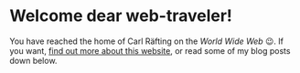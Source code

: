 # Welcome dear web-traveler!

You have reached the home of Carl Räfting on the _World Wide Web_ 😉. If you want, [find out more about this website](/about/), or read some of my blog posts down below.
